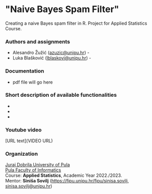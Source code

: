 # "Naive Bayes Spam Filter"

Creating a naive Bayes spam filter in R. Project for Applied Statistics Course.

### Authors and assignments

-   Alesandro Žužić (azuzic@unipu.hr) -
-   Luka Blašković (lblaskovi@unipu.hr) -

### Documentation
- pdf file will go here

### Short description of available functionalities
-
-
-

### Youtube video

[URL text](VIDEO URL)

### Organization

[Juraj Dobrila University of Pula](http://www.unipu.hr/)  
[Pula Faculty of Informatics](https://fipu.unipu.hr/)  
Course: **Applied Statistics**, Academic Year 2022./2023.  
Mentor: **Siniša Sovilj** (https://fipu.unipu.hr/fipu/sinisa.sovilj, sinisa.sovilj@unipu.hr)
